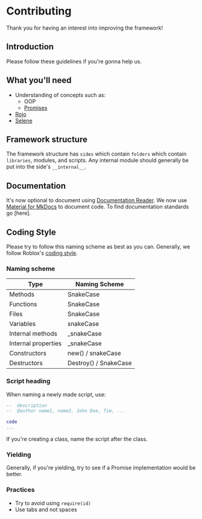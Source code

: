 # Contributing

Thank you for having an interest into improving the framework!

## Introduction

Please follow these guidelines if you're gonna help us.

## What you'll need

- Understanding of concepts such as:
  - OOP
  - [Promises](https://devforum.roblox.com/t/promises-and-why-you-should-use-them/350825)
- [Rojo](https://github.com/rojo-rbx/rojo)
- [Selene](https://github.com/Kampfkarren/selene)

## Framework structure

The framework structure has ``sides`` which contain ``folders`` which contain ``libraries``, modules, and scripts. Any internal module should generally be put into the side's ``__internal__``.

## Documentation

It's now optional to document using [Documentation Reader](https://devforum.roblox.com/t/documentation-reader-a-plugin-for-scripters/128825).
We now use [Material for MkDocs](https://squidfunk.github.io/mkdocs-material/) to document code. To find documentation standards go [here].

## Coding Style

Please try to follow this naming scheme as best as you can. Generally, we follow Roblox's [coding style](https://roblox.github.io/lua-style-guide/).

### Naming scheme

| Type | Naming Scheme |
|------|---------------|
| Methods | SnakeCase |
| Functions | SnakeCase |
| Files | SnakeCase |
| Variables | snakeCase |
| Internal methods | _snakeCase |
| Internal properties | _snakeCase |
| Constructors | new() / snakeCase |
| Destructors | Destroy() / SnakeCase |

### Script heading

When naming a newly made script, use:

```lua
--  description
--  @author name1, name2, John Doe, Tim, ...

code
...
```

If you're creating a class, name the script after the class.

### Yielding

Generally, if you're yielding, try to see if a Promise implementation would be better.

### Practices

- Try to avoid using ``require(id)``
- Use tabs and not spaces
